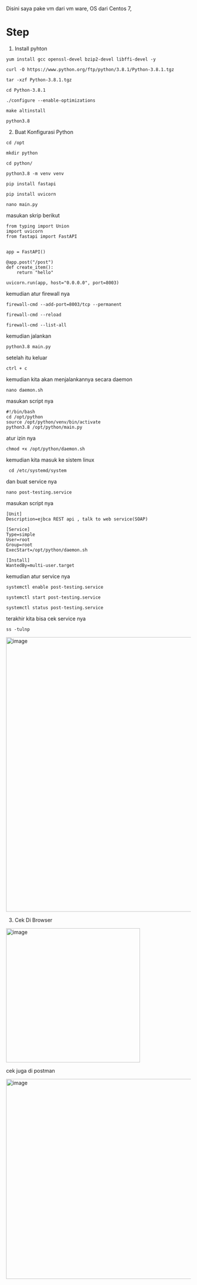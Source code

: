 Disini saya pake vm dari vm ware, OS dari Centos 7, 



# Step

1. Install pyhton 

```
yum install gcc openssl-devel bzip2-devel libffi-devel -y
```

```
curl -O https://www.python.org/ftp/python/3.8.1/Python-3.8.1.tgz
```

```
tar -xzf Python-3.8.1.tgz
```

```
cd Python-3.8.1
```

```
./configure --enable-optimizations
```

```
make altinstall
```

```
python3.8
```

2. Buat Konfigurasi Python

```
cd /opt
```

```
mkdir python
```

```
cd python/
```

```
python3.8 -m venv venv
```

```
pip install fastapi
```

```
pip install uvicorn
```

```
nano main.py
```

masukan skrip berikut

```
from typing import Union
import uvicorn
from fastapi import FastAPI


app = FastAPI()

@app.post("/post")
def create_item():
    return "hello"

uvicorn.run(app, host="0.0.0.0", port=8003)
```

kemudian atur firewall nya

```
firewall-cmd --add-port=8003/tcp --permanent
```

```
firewall-cmd --reload
```

```
firewall-cmd --list-all
```

kemudian jalankan 

```
python3.8 main.py
```

setelah itu keluar

`
ctrl + c
`

kemudian kita akan menjalankannya secara daemon

```
nano daemon.sh
```

masukan script nya

```
#!/bin/bash
cd /opt/python
source /opt/python/venv/bin/activate
python3.8 /opt/python/main.py
```

atur izin nya

```
chmod +x /opt/python/daemon.sh
```


kemudian kita masuk ke sistem linux

```
 cd /etc/systemd/system
```

dan buat service nya

```
nano post-testing.service
```

masukan script nya

```
[Unit]
Description=ejbca REST api , talk to web service(SOAP)

[Service]
Type=simple
User=root
Group=root
ExecStart=/opt/python/daemon.sh

[Install]
WantedBy=multi-user.target
```

kemudian atur service nya

```
systemctl enable post-testing.service
```

```
systemctl start post-testing.service
```

```
systemctl status post-testing.service
```

terakhir kita bisa cek service nya

```
ss -tulnp
```

<img width="747" alt="image" src="https://user-images.githubusercontent.com/99697182/191408398-140b8286-59fe-4894-b0e6-85f408bb8636.png">


3. Cek Di Browser 

<img width="365" alt="image" src="https://user-images.githubusercontent.com/99697182/191408205-230a8838-85ec-4b6d-900e-62fb59b6c0a7.png">

cek juga di postman

<img width="544" alt="image" src="https://user-images.githubusercontent.com/99697182/191408141-6ca936f8-f898-4ef6-8c62-90a6de52c9ea.png">




